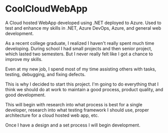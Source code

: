 # CoolCloudWebApp
A Cloud hosted WebApp developed using .NET deployed to Azure. Used to test and enhance my skills in .NET, Azure DevOps, Azure, and general web development.

As a recent college graduate, I realized I haven't really spent much time developing. During school I had small projects and then senior project, which lasted two semesters. But I never really felt like I got a chance to improve my skills.

Even at my new job, I spend most of my time assisting others with tasks, testing, debugging, and fixing defects. 

This is why I decided to start this project. I'm going to do everything that I think we should do at work to maintain a good process, product quality, and good development. 

This will begin with research into what process is best for a single developer, research into what testing framework I should use, proper architecture for a cloud hosted web app, etc.

Once I have a design and a set process I will begin development.


